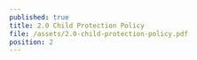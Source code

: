 ```yaml
---
published: true
title: 2.0 Child Protection Policy
file: /assets/2.0-child-protection-policy.pdf
position: 2
---
```


